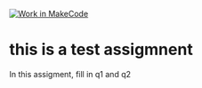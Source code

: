 [![Work in MakeCode](https://classroom.github.com/assets/work-in-make-code-46eb539bcdc54ff4682c9f84a178d570a59fd821693cb33b02a3e5220eed4e48.svg)](https://classroom.github.com/online_ide?assignment_repo_id=13706892&assignment_repo_type=AssignmentRepo)
# this is a test assigmnent

In this assigment, fill in q1 and q2